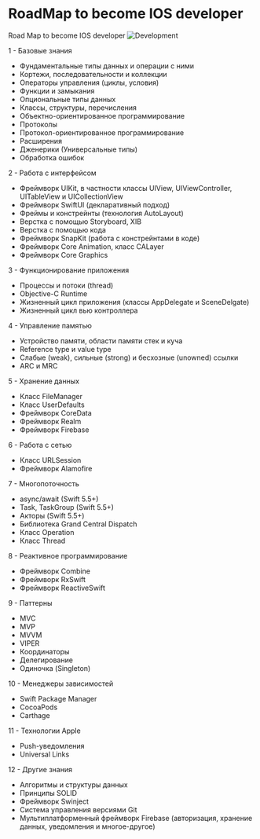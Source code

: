 # RoadMap to become IOS developer
Road Map to become IOS developer
![Development](https://user-images.githubusercontent.com/125242732/221613451-a3b9814c-65f6-45ab-8233-946e7ead908f.png)

1 - Базовые знания
* Фундаментальные типы данных и операции с ними
* Кортежи, последовательности и коллекции
* Операторы управления (циклы, условия)
* Функции и замыкания
* Опциональные типы данных
* Классы, структуры, перечисления
* Объектно-ориентированное программирование
* Протоколы
* Протокол-ориентированное программирование
* Расширения
* Дженерики (Универсальные типы)
* Обработка ошибок


2 - Работа с интерфейсом
* Фреймворк UIKit, в частности классы UIView, UIViewController, UITableView и UICollectionView
* Фреймворк SwiftUI (декларативный подход)
* Фреймы и констрейнты (технология AutoLayout)
* Верстка с помощью Storyboard, XIB
* Верстка с помощью кода
* Фреймворк SnapKit (работа с констрейнтами в коде)
* Фреймворк Core Animation, класс CALayer
* Фреймворк Core Graphics


3 - Функционирование приложения
* Процессы и потоки (thread)
* Objective-C Runtime
* Жизненный цикл приложения (классы AppDelegate и SceneDelgate)
* Жизненный цикл вью контроллера

4 - Управление памятью
* Устройство памяти, области памяти стек и куча
* Reference type и value type
* Слабые (weak), сильные (strong) и бесхозные (unowned) ссылки
* ARC и MRC

5 - Хранение данных
* Класс FileManager
* Класс UserDefaults
* Фреймворк CoreData
* Фреймворк Realm
* Фреймворк Firebase

6 - Работа с сетью
* Класс URLSession
* Фреймворк Alamofire

7 - Многопоточность
* async/await (Swift 5.5+)
* Task, TaskGroup (Swift 5.5+)
* Акторы (Swift 5.5+)
* Библиотека Grand Central Dispatch
* Класс Operation
* Класс Thread

8 - Реактивное программирование
* Фреймворк Combine
* Фреймворк RxSwift
* Фреймворк ReactiveSwift

9 - Паттерны
* MVC
* MVP
* MVVM
* VIPER
* Координаторы
* Делегирование
* Одиночка (Singleton)

10 - Менеджеры зависимостей
* Swift Package Manager
* CocoaPods
* Carthage

11 - Технологии Apple
* Push-уведомления 
* Universal Links

12 - Другие знания
* Алгоритмы и структуры данных
* Принципы SOLID
* Фреймворк Swinject
* Система управления версиями Git
* Мультиплатформенный фреймворк Firebase (авторизация, хранение данных, уведомления и многое-другое)
